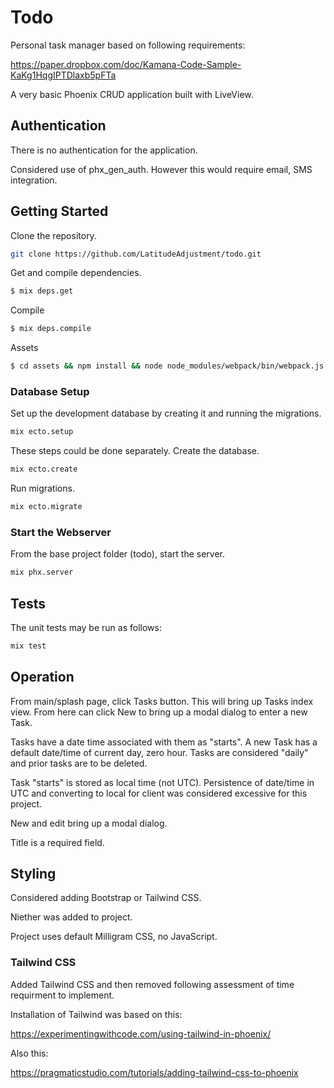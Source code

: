 # Todo

Personal task manager based on following requirements:

https://paper.dropbox.com/doc/Kamana-Code-Sample-KaKg1HqgIPTDlaxb5pFTa

A very basic Phoenix CRUD application built with LiveView.

## Authentication

There is no authentication for the application.

Considered use of phx_gen_auth.
However this would require email, SMS integration.

## Getting Started

Clone the repository.

```bash
git clone https://github.com/LatitudeAdjustment/todo.git
```

Get and compile dependencies.

```bash
$ mix deps.get
```

Compile

```bash
$ mix deps.compile
```

Assets

```bash
$ cd assets && npm install && node node_modules/webpack/bin/webpack.js --mode development
```

### Database Setup

Set up the development database by creating it and running the migrations.

```bash
mix ecto.setup
```

These steps could be done separately.
Create the database.

```bash
mix ecto.create
```

Run migrations.

```bash
mix ecto.migrate
```

### Start the Webserver

From the base project folder (todo), start the server.

```bash
mix phx.server
```

## Tests

The unit tests may be run as follows:

```bash
mix test
```

## Operation

From main/splash page, click Tasks button.
This will bring up Tasks index view.
From here can click New to bring up a modal dialog to enter a new Task.

Tasks have a date time associated with them as "starts".
A new Task has a default date/time of current day, zero hour.
Tasks are considered "daily" and prior tasks are to be deleted.

Task "starts" is stored as local time (not UTC).
Persistence of date/time in UTC and converting to local for client was considered
excessive for this project.

New and edit bring up a modal dialog.

Title is a required field.

## Styling

Considered adding Bootstrap or Tailwind CSS.

Niether was added to project.

Project uses default Milligram CSS, no JavaScript.

### Tailwind CSS

Added Tailwind CSS and then removed following assessment of time requirment to implement.

Installation of Tailwind was based on this:

https://experimentingwithcode.com/using-tailwind-in-phoenix/

Also this:

https://pragmaticstudio.com/tutorials/adding-tailwind-css-to-phoenix

